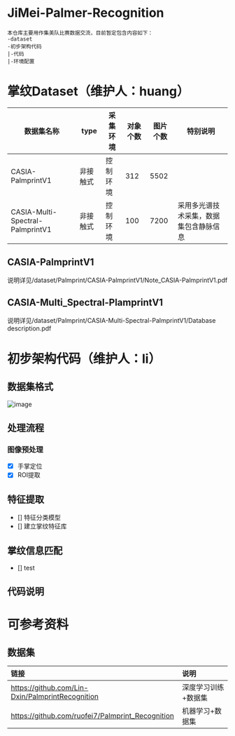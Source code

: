 # JiMei-Palmer-Recognition
    本仓库主要用作集美队比赛数据交流，目前暂定包含内容如下：
    -dataset
    -初步架构代码
    |-代码
    |-环境配置
# 掌纹Dataset（维护人：huang）
| 数据集名称  | type | 采集环境 | 对象个数 | 图片个数 | 特别说明 |
| ------------- | ------------- | ------------- | ------------- | ------------- | ------------- |
| CASIA-PalmprintV1  | 非接触式  | 控制环境 | 312 | 5502 |  |
| CASIA-Multi-Spectral-PalmprintV1  | 非接触式  | 控制环境 | 100 | 7200 | 采用多光谱技术采集，数据集包含静脉信息 |
## CASIA-PalmprintV1
说明详见/dataset/Palmprint/CASIA-PalmprintV1/Note_CASIA-PalmprintV1.pdf
## CASIA-Multi_Spectral-PlamprintV1
说明详见/dataset/Palmprint/CASIA-Multi-Spectral-PalmprintV1/Database description.pdf
# 初步架构代码（维护人：li）
## 数据集格式
![image](https://github.com/user-attachments/assets/299b8413-b95a-4381-bace-473253cac3a4)


## 处理流程
### 图像预处理
- [x] 手掌定位
- [x] ROI提取
## 特征提取
- [] 特征分类模型
- [] 建立掌纹特征库
## 掌纹信息匹配
- [] test
## 代码说明


# 可参考资料
## 数据集
|链接|说明|
|:---|:--|
| https://github.com/Lin-Dxin/PalmprintRecognition| 深度学习训练+数据集|
|https://github.com/ruofei7/Palmprint_Recognition | 机器学习+数据集|
